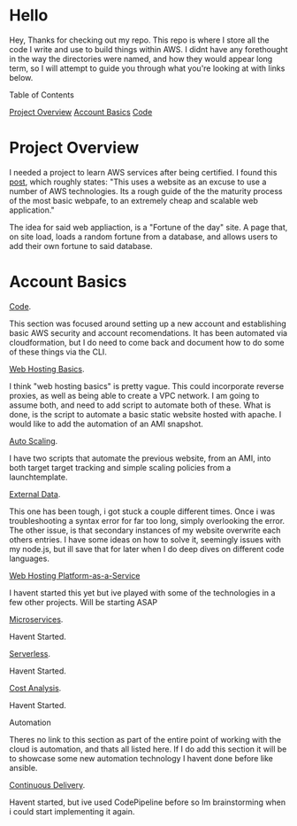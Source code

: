 # Hello
Hey,
Thanks for checking out my repo.
This repo is where I store all the code I write and use to build things within AWS.
I didnt have any forethought in the way the directories were named, and how they would appear long term, so I will attempt to guide you through what you're looking at with links below. 

Table of Contents

[Project Overview](#Project-Overview) 
[Account Basics](#Account-Basics) [Code](https://github.com/Andrews-repo/AWS-Project/tree/master/Account%20Basics)

# Project Overview
I needed a project to learn AWS services after being certified. I found this [post](https://www.reddit.com/r/sysadmin/comments/8inzn5/so_you_want_to_learn_aws_aka_how_do_i_learn_to_be/), which roughly states:
"This uses a website as an excuse to use a number of AWS technologies. Its a rough guide of the the maturity process of the most basic webpafe, to an extremely cheap and scalable web application."

The idea for said web appliaction, is a "Fortune of the day" site. A page that, on site load, loads a random fortune from a database, and allows users to add their own fortune to said database.  

# Account Basics
[Code](https://github.com/Andrews-repo/AWS-Project/tree/master/Account%20Basics).

This section was focused around setting up a new account and establishing basic AWS security and account recomendations. It has been automated via cloudformation, but I do need to come back and document how to do some of these things via the CLI.


[Web Hosting Basics](https://github.com/Andrews-repo/AWS-Project/tree/master/Basic%20Web%20Host).

I think "web hosting basics" is pretty vague. This could incorporate reverse proxies, as well as being able to create a VPC network. I am going to assume both, and need to add script to automate both of these. What is done, is the script to automate a basic static website hosted with apache.  I would like to add the automation of an AMI snapshot. 


[Auto Scaling](https://github.com/Andrews-repo/AWS-Project/tree/master/AutoScaling).

I have two scripts that automate the previous website, from an AMI,  into both target target tracking and simple scaling policies from a launchtemplate.

[External Data](https://github.com/Andrews-repo/AWS-Project/tree/master/External%20Data).

This one has been tough, i got stuck a couple different times. Once i was troubleshooting a syntax error for far too long, simply overlooking the error. The other issue, is that secondary instances of my website overwrite each others entries. I have some ideas on how to solve it, seemingly issues with my node.js, but ill save that for later when I do deep dives on different code languages. 

[Web Hosting Platform-as-a-Service](https://github.com/Andrews-repo/AWS-Project/tree/master/Web%20Hosting%20-%20Platform%20as%20a%20Service)

I havent started this yet but ive played with some of the technologies in a few other projects. Will be starting ASAP

[Microservices](https://github.com/Andrews-repo/AWS-Project/tree/master/Microservices).

Havent Started.

[Serverless](https://github.com/Andrews-repo/AWS-Project/tree/master/Serverless).

Havent Started. 

[Cost Analysis](https://github.com/Andrews-repo/AWS-Project/tree/master/Cost%20Analysis).

Havent Started. 

Automation

Theres no link to this section as part of the entire point of working with the cloud is automation, and thats all listed here. If I do add this section it will be to showcase some new automation technology I havent done before like ansible. 

[Continuous Delivery](https://github.com/Andrews-repo/AWS-Project/tree/master/CICD).

Havent started, but ive used CodePipeline before so Im brainstorming when i could start implementing it again. 




